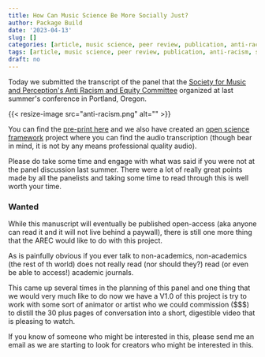 ```yaml
---
title: How Can Music Science Be More Socially Just?
author: Package Build
date: '2023-04-13'
slug: []
categories: [article, music science, peer review, publication, anti-racism, smpc]
tags: [article, music science, peer review, publication, anti-racism, smpc]
draft: no
---
```


Today we submitted the transcript of the panel that the [Society for Music and Perception's Anti Racism and Equity Committee](https://musicperception.org/smpc-arec.html) organized at last summer's conference in Portland, Oregon. 

{{< resize-image src="anti-racism.png" alt="" >}}

You can find the [pre-print here](https://psyarxiv.com/qjfpe) and we also have created an [open science framework](https://osf.io/y5jme/) project where you can find the audio transcription (though bear in mind, it is not by any means professional quality audio).

Please do take some time and engage with what was said if you were not at the panel discussion last summer.
There were a lot of really great points made by all the panelists and taking some time to read through this is well worth your time.

### Wanted

While this manuscript will eventually be published open-access (aka anyone can read it and it will not live behind a paywall), there is still one more thing that the AREC would like to do with this project.

As is painfully obvious if you ever talk to non-academics, non-academics (the rest of th world) does not really read (nor should they?) read (or even be able to access!) academic journals. 

This came up several times in the planning of this panel and one thing that we would very much like to do now we have a V1.0 of this project is try to work with some sort of animator or artist who we could commission (\$\$\$) to distill the 30 plus pages of conversation into a short, digestible video that is pleasing to watch.

If you know of someone who might be interested in this, please send me an email as we are starting to look for creators who might be interested in this.









